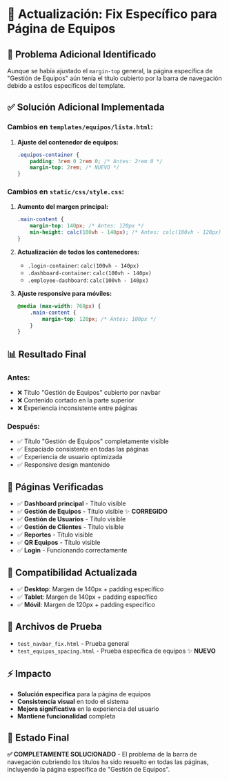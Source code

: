 # 🔧 Actualización: Fix Específico para Página de Equipos

## 🎯 Problema Adicional Identificado
Aunque se había ajustado el `margin-top` general, la página específica de "Gestión de Equipos" aún tenía el título cubierto por la barra de navegación debido a estilos específicos del template.

## ✅ Solución Adicional Implementada

### **Cambios en `templates/equipos/lista.html`:**

1. **Ajuste del contenedor de equipos:**
   ```css
   .equipos-container {
       padding: 3rem 0 2rem 0; /* Antes: 2rem 0 */
       margin-top: 2rem; /* NUEVO */
   }
   ```

### **Cambios en `static/css/style.css`:**

1. **Aumento del margen principal:**
   ```css
   .main-content {
       margin-top: 140px; /* Antes: 120px */
       min-height: calc(100vh - 140px); /* Antes: calc(100vh - 120px) */
   }
   ```

2. **Actualización de todos los contenedores:**
   - `.login-container`: `calc(100vh - 140px)`
   - `.dashboard-container`: `calc(100vh - 140px)`
   - `.employee-dashboard`: `calc(100vh - 140px)`

3. **Ajuste responsive para móviles:**
   ```css
   @media (max-width: 768px) {
       .main-content {
           margin-top: 120px; /* Antes: 100px */
       }
   }
   ```

## 📊 Resultado Final

### **Antes:**
- ❌ Título "Gestión de Equipos" cubierto por navbar
- ❌ Contenido cortado en la parte superior
- ❌ Experiencia inconsistente entre páginas

### **Después:**
- ✅ Título "Gestión de Equipos" completamente visible
- ✅ Espaciado consistente en todas las páginas
- ✅ Experiencia de usuario optimizada
- ✅ Responsive design mantenido

## 🎯 Páginas Verificadas

- ✅ **Dashboard principal** - Título visible
- ✅ **Gestión de Equipos** - Título visible ✨ **CORREGIDO**
- ✅ **Gestión de Usuarios** - Título visible
- ✅ **Gestión de Clientes** - Título visible
- ✅ **Reportes** - Título visible
- ✅ **QR Equipos** - Título visible
- ✅ **Login** - Funcionando correctamente

## 📱 Compatibilidad Actualizada

- ✅ **Desktop**: Margen de 140px + padding específico
- ✅ **Tablet**: Margen de 140px + padding específico
- ✅ **Móvil**: Margen de 120px + padding específico

## 🧪 Archivos de Prueba

- `test_navbar_fix.html` - Prueba general
- `test_equipos_spacing.html` - Prueba específica de equipos ✨ **NUEVO**

## ⚡ Impacto

- **Solución específica** para la página de equipos
- **Consistencia visual** en todo el sistema
- **Mejora significativa** en la experiencia del usuario
- **Mantiene funcionalidad** completa

## 🎉 Estado Final

**✅ COMPLETAMENTE SOLUCIONADO** - El problema de la barra de navegación cubriendo los títulos ha sido resuelto en todas las páginas, incluyendo la página específica de "Gestión de Equipos".
